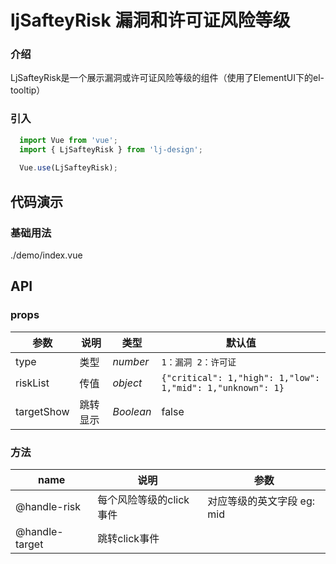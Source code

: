 # ljSafteyRisk 漏洞和许可证风险等级

### 介绍
LjSafteyRisk是一个展示漏洞或许可证风险等级的组件（使用了ElementUI下的el-tooltip）
### 引入

```js
  import Vue from 'vue';
  import { LjSafteyRisk } from 'lj-design';
  
  Vue.use(LjSafteyRisk);
```

## 代码演示

### 基础用法

<demo-code>./demo/index.vue</demo-code>

## API

### props

| 参数 | 说明 | 类型 |  默认值 |
|------|------|-----|---------|
| type | 类型 | _number_ | `1：漏洞 2：许可证` |
| riskList | 传值 | _object_ | `{"critical": 1,"high": 1,"low": 1,"mid": 1,"unknown": 1}` |
| targetShow | 跳转显示 | _Boolean_ | false |


### 方法
| name | 说明 | 参数 |
|------|------|-----|
| @handle-risk | 每个风险等级的click事件 | 对应等级的英文字段 eg: mid|
| @handle-target | 跳转click事件 | |